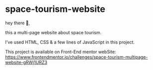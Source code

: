 # space-tourism-website

hey there 👋,

this a multi-page website about space tourism.

I've used HTML, CSS & a few lines of JavaScript in this project.

This project is available on Front-End mentor webSite: https://www.frontendmentor.io/challenges/space-tourism-multipage-website-gRWj1URZ3
